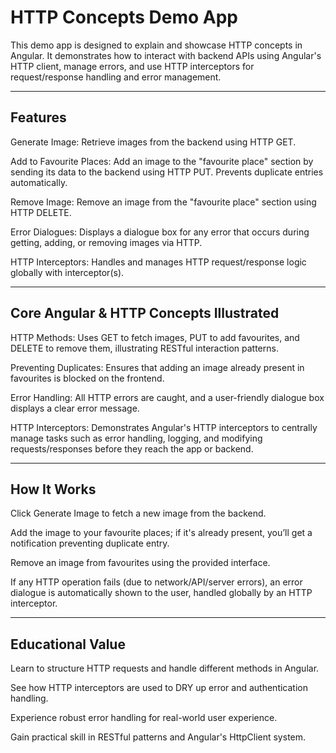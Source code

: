 # HTTP Concepts Demo App
This demo app is designed to explain and showcase HTTP concepts in Angular. It demonstrates how to interact with backend APIs using Angular's HTTP client, manage errors, and use HTTP interceptors for request/response handling and error management.
 
 ---
 
## Features
Generate Image: Retrieve images from the backend using HTTP GET.

Add to Favourite Places: Add an image to the "favourite place" section by sending its data to the backend using HTTP PUT. Prevents duplicate entries automatically.

Remove Image: Remove an image from the "favourite place" section using HTTP DELETE.

Error Dialogues: Displays a dialogue box for any error that occurs during getting, adding, or removing images via HTTP.

HTTP Interceptors: Handles and manages HTTP request/response logic globally with interceptor(s).

---

## Core Angular & HTTP Concepts Illustrated
HTTP Methods:
Uses GET to fetch images, PUT to add favourites, and DELETE to remove them, illustrating RESTful interaction patterns.

Preventing Duplicates:
Ensures that adding an image already present in favourites is blocked on the frontend.

Error Handling:
All HTTP errors are caught, and a user-friendly dialogue box displays a clear error message.

HTTP Interceptors:
Demonstrates Angular's HTTP interceptors to centrally manage tasks such as error handling, logging, and modifying requests/responses before they reach the app or backend.

---

## How It Works
Click Generate Image to fetch a new image from the backend.

Add the image to your favourite places; if it's already present, you’ll get a notification preventing duplicate entry.

Remove an image from favourites using the provided interface.

If any HTTP operation fails (due to network/API/server errors), an error dialogue is automatically shown to the user, handled globally by an HTTP interceptor.

---

## Educational Value
Learn to structure HTTP requests and handle different methods in Angular.

See how HTTP interceptors are used to DRY up error and authentication handling.

Experience robust error handling for real-world user experience.

Gain practical skill in RESTful patterns and Angular's HttpClient system.
